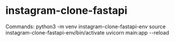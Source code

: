 # instagram-clone-fastapi

Commands:
python3 -m venv instagram-clone-fastapi-env
source instagram-clone-fastapi-env/bin/activate
uvicorn main:app --reload